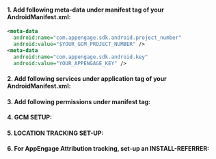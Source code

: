 #### 1. Add following meta-data under manifest tag of your AndroidManifest.xml:
```xml
<meta-data
  android:name="com.appengage.sdk.android.project_number"
  android:value="$YOUR_GCM_PROJECT_NUMBER" />
<meta-data
  android:name="com.appengage.sdk.android.key"
  android:value="YOUR_APPENGAGE_KEY" />
```
#### 2. Add following services under application tag of your AndroidManifest.xml:
#### 3. Add following permissions under manifest tag:
#### 4. GCM SETUP:
#### 5. LOCATION TRACKING SET-UP:
#### 6. For AppEngage Attribution tracking, set-up an INSTALL-REFERRER:

